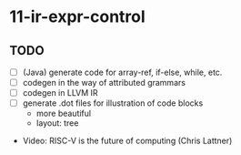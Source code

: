 # 11-ir-expr-control

## TODO

- [ ] (Java) generate code for array-ref, if-else, while, etc.
- [ ] codegen in the way of attributed grammars
- [ ] codegen in LLVM IR
- [ ] generate .dot files for illustration of code blocks
	- more beautiful
	- layout: tree

- Video: RISC-V is the future of computing (Chris Lattner)